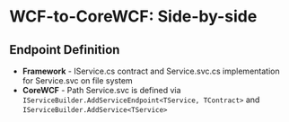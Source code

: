 # WCF-to-CoreWCF: Side-by-side

## Endpoint Definition

- **Framework** - IService.cs contract and Service.svc.cs implementation for Service.svc on file system
- **CoreWCF** - Path Service.svc is defined via `IServiceBuilder.AddServiceEndpoint<TService, TContract>` and `IServiceBuilder.AddService<TService>`

